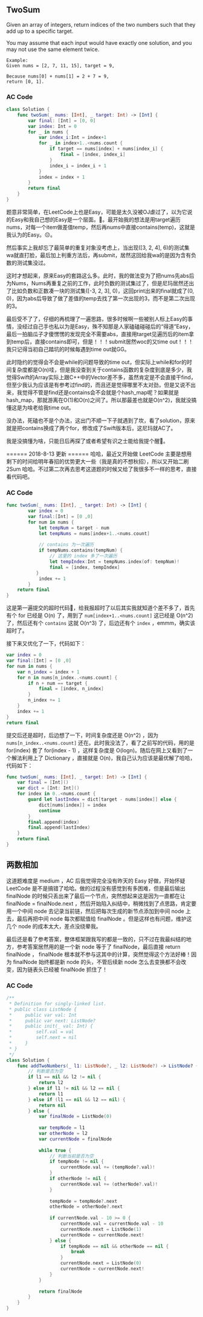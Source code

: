 ## TwoSum

Given an array of integers, return indices of the two numbers such that they add up to a specific target.

You may assume that each input would have exactly one solution, and you may not use the same element twice.

```
Example:
Given nums = [2, 7, 11, 15], target = 9,

Because nums[0] + nums[1] = 2 + 7 = 9,
return [0, 1].
```

### AC Code

```swift
class Solution {
    func twoSum(_ nums: [Int], _ target: Int) -> [Int] {
        var final: [Int] = [0, 0]
        var index: Int = 0
        for _ in nums {
            var index_i:Int = index+1
            for _ in index+1..<nums.count {
                if target == nums[index] + nums[index_i] {
                    final = [index, index_i]
                }
                index_i = index_i + 1
            }
            index = index + 1
        }
        return final
    }
}
```

题意非常简单，在LeetCode上也是Easy，可能是太久没被OJ虐过了，以为它说的Easy和我自己想的Easy是一个层面。🙂。最开始我的想法是用target遍历nums，对每一个item做差值temp，然后再nums中直接contains(temp)，这就是我认为的Easy。😔。

然后事实上我却忘了最简单的重复对象没考虑上，当出现([3, 2, 4], 6)的测试集wa就直打脸，最后加上判重方法后，再submit，居然这回给我wa的是因为含有负数的测试集没过。

这时才想起来，原来Easy的套路这么多。此时，我的做法变为了把nums先abs后为Nums，Nums再重复之前的工作，此时负数的测试集过了，但是尼玛居然还出了比如负数和正数凑一块的测试集([-3, 2, 3], 0)，这回print出来的final就成了(0, 0)，因为abs后导致了做了差值的temp去找了第一次出现的3，而不是第二次出现的3。

最后受不了了，仔细的再梳理了一遍思路，很多时候啊一些被别人标上Easy的事情，没经过自己手也私以为是Easy，殊不知那是人家磕磕碰碰后的“得道”Easy，最后一拍脑瓜子才傻愣愣的发现完全不需要abs，直接用target见遍历后的item拿到temp后，直接contains即可，但是！！！submit居然woc的又time out！！！我只记得当初自己踏坑的时候每遇到time out就GG。

此时隐约的觉得会不会是while的问题导致的time out，但实际上while和for的时间复杂度都是O(n)哇，但是我没查到关于contains函数的复杂度到底是多少，我觉得Swift的Array实际上跟C++中的Vector差不多，虽然肯定是不会直接干find，但至少我认为应该是有参考过find的，而且还是觉得哪里不太对劲，但是又说不出来，我觉得不管是find还是contains会不会就是个hash_map呢？如果就是hash_map，那就游离在O(1)和O(n)之间了。所以那最差也就是O(n^2)，我就没搞懂这是为啥老给我time out。

没办法，死磕也不是个办法，这出门不顺一下子就遇到了坎，看了solution，原来就是把contains换成了两个for，修改成了Swift版本后，这尼玛就AC了。

我是没搞懂为啥，只能日后再探了或者希望有识之士能给我提个醒🙏。

====== 2018-8-13 更新 ======
哈哈，最近又开始做 LeetCode 主要是想用剩下的时间给明年春招的优势更大一些（我是真的不想秋招），所以又开始二刷 2Sum 哈哈。不过第二次再去思考这道题的时候又给了我很多不一样的思考，直接看代码吧。

### AC Code

```Swift
func twoSum(_ nums: [Int], _ target: Int) -> [Int] {
        var index = 0
        var final:[Int] = [0 ,0]
        for num in nums {
            let tempNum = target - num
            let tempNums = nums[index+1..<nums.count]
            
            // contains 为一次遍历
            if tempNums.contains(tempNum) {
                // 这里的 index 多了一次遍历
                let tempIndex:Int = tempNums.index(of: tempNum)!
                final = [index, tempIndex]
           }
            index += 1
        }
    return final
}
```

这是第一遍提交的超时代码，给我报超时了以后其实我就知道个差不多了，首先有个 for 已经是 O(n) 了，用到了 `num[index+1..<nums.count]` 这已经是 O(n^2) 了，然后还有个 `contains` 这就 O(n^3) 了，后边还有个 `index` ，emmm，确实该超时了。

接下来又优化了一下，代码如下：

```Swift
var index = 0
var final:[Int] = [0 ,0]
for num in nums {
    var n_index = index + 1
    for n in nums[n_index..<nums.count] {
        if n + num == target {
            final = [index, n_index]
        }
        n_index += 1
    }
    index += 1
}
return final
```

提交后还是超时，后边想了一下，时间复杂度还是 O(n^2) ，因为 `nums[n_index..<nums.count]` 还在。此时我没法了，看了之前写的代码，用的是 for(index) 套了 for(index - 1) ，这样复杂度是 O(logn)。随后在网上又看到了一个解法利用上了 Dictionary ，直接就是 O(n)，我自己认为应该是最优解了哈哈，代码如下：

```Swift
func twoSum(_ nums: [Int], _ target: Int) -> [Int] {
    var final = [Int]()
    var dict = [Int: Int]()
    for index in 0..<nums.count {
        guard let lastIndex = dict[target - nums[index]] else {
            dict[nums[index]] = index
            continue
        }
        final.append(index)
        final.append(lastIndex)
    }
    return final
}
```

## 两数相加
这道题难度是 medium ，AC 后我觉得完全没有昨天的 Easy 好做，开始怀疑 LeetCode 是不是搞错了哈哈。做的过程没有感觉到有多困难，但是最后输出 finalNode 的时候只丢出来了最后一个节点，突然想起来这是因为一直都在让 finalNode = finalNode.next ，然后开始陷入纠结中，稍微找到了点思路，肯定要用一个中间 node 去记录当前链，然后把每次生成的新节点添加到中间 node 上去，最后再把中间 node 每次都赋值给 finalNode 。但是这样也有问题，维护这几个 node 的成本太大，差点没绕晕我。

最后还是看了参考答案，整体框架跟我写的都是一致的，只不过在我最纠结的地方，参考答案居然用的是一个新 node 等于了 finalNode，最后直接 return finalNode ， finalNode 根本就不参与这其中的计算，突然觉得这个方法好棒！因为 finalNode 始终都是新 node 的头，不管后续新 node 怎么去变换都不会改变，因为链表头已经被 finalNode 抓住了！

### AC Code

```swift 
/**
 * Definition for singly-linked list.
 * public class ListNode {
 *     public var val: Int
 *     public var next: ListNode?
 *     public init(_ val: Int) {
 *         self.val = val
 *         self.next = nil
 *     }
 * }
 */
class Solution {
    func addTwoNumbers(_ l1: ListNode?, _ l2: ListNode?) -> ListNode? {
        // 判断是否为空
        if l1 == nil && l2 != nil {
            return l2
        } else if l1 != nil && l2 == nil {
            return l1
        } else if (l1 == nil && l2 == nil) {
            return nil
        } else {
            var finalNode = ListNode(0)
            
            var tempNode = l1
            var otherNode = l2
            var currentNode = finalNode
            
            while true {
                // 判断当前是否为空
                if tempNode != nil {
                    currentNode.val += (tempNode?.val)!
                }
                if otherNode != nil {
                    currentNode.val += (otherNode?.val)!
                }
                
                tempNode = tempNode?.next
                otherNode = otherNode?.next
                
                if currentNode.val - 10 >= 0 {
                    currentNode.val = currentNode.val - 10
                    currentNode.next = ListNode(1)
                    currentNode = currentNode.next!
                } else {
                    if tempNode == nil && otherNode == nil {
                        break
                    }
                    currentNode.next = ListNode(0)
                    currentNode = currentNode.next!
                }
            }
            
            return finalNode
        }
    }
}
```